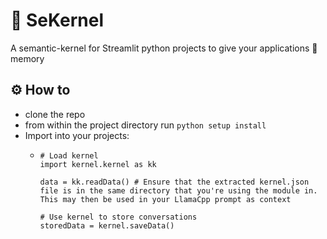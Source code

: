 # 📝 SeKernel
A semantic-kernel for Streamlit python projects to give your applications 🧠 memory

## ⚙️ How to
- clone the repo
- from within the project directory run `python setup install`
- Import into your projects:
  - ```
    # Load kernel
    import kernel.kernel as kk

    data = kk.readData() # Ensure that the extracted kernel.json file is in the same directory that you're using the module in. This may then be used in your LlamaCpp prompt as context

    # Use kernel to store conversations
    storedData = kernel.saveData()
    ```
